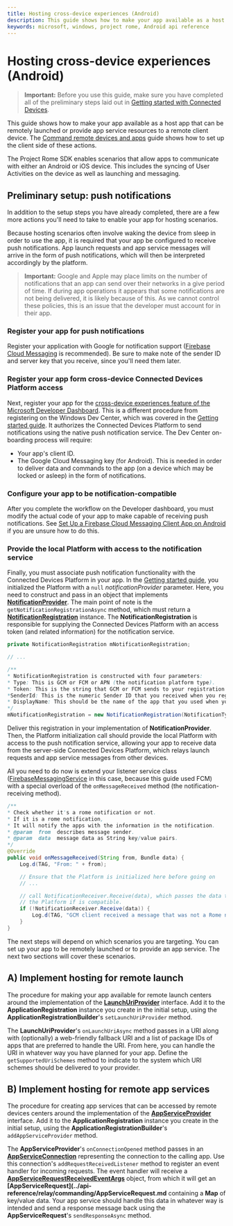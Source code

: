 ```yaml
---
title: Hosting cross-device experiences (Android)
description: This guide shows how to make your app available as a host app that can be remotely launched or provide app service resources to a remote client device.
keywords: microsoft, windows, project rome, Android api reference 
---
```


# Hosting cross-device experiences (Android)

> **Important:** Before you use this guide, make sure you have completed all of the preliminary steps laid out in [Getting started with Connected Devices](getting-started-rome-android.md).

This guide shows how to make your app available as a host app that can be remotely launched or provide app service resources to a remote client device. The [Command remote devices and apps](command-remote-devices-and-apps-android.md) guide shows how to set up the client side of these actions.

The Project Rome SDK enables scenarios that allow apps to communicate with either an Android or iOS device. This includes the syncing of User Activities on the device as well as launching and messaging. 

## Preliminary setup: push notifications

In addition to the setup steps you have already completed, there are a few more actions you'll need to take to enable your app for hosting scenarios.

Because hosting scenarios often involve waking the device from sleep in order to use the app, it is required that your app be configured to receive push notifications. App launch requests and app service messages will arrive in the form of push notifications, which will then be interpreted accordingly by the platform.

> **Important:** Google and Apple may place limits on the number of notifications that an app can send over their networks in a give period of time. If during app operations it appears that some notifications are not being delivered, it is likely because of this. As we cannot control these policies, this is an issue that the developer must account for in their app.

### Register your app for push notifications

Register your application with Google for notification support ([Firebase Cloud Messaging](https://firebase.google.com/docs/cloud-messaging/) is recommended). Be sure to make note of the sender ID and server key that you receive, since you'll need them later. 

### Register your app form cross-device Connected Devices Platform access

Next, register your app for the [cross-device experiences feature of the Microsoft Developer Dashboard](https://developer.microsoft.com/dashboard/crossplatform/web). This is a different procedure from registering on the Windows Dev Center, which was covered in the [Getting started guide](getting-started-rome-android.md). It authorizes the Connected Devices Platform to send notifications using the native push notification service. The Dev Center on-boarding process will require:
* Your app's client ID.
* The Google Cloud Messaging key (for Android). This is needed in order to deliver data and commands to the app (on a device which may be locked or asleep) in the form of notifications. 

### Configure your app to be notification-compatible

After you complete the workflow on the Developer dashboard, you must modify the actual code of your app to make capable of receiving push notifications. See [Set Up a Firebase Cloud Messaging Client App on Android](https://firebase.google.com/docs/cloud-messaging/android/client) if you are unsure how to do this.

### Provide the local Platform with access to the notification service

Finally, you must associate push notification functionality with the Connected Devices Platform in your app. In the [Getting started guide](getting-started-rome-android.md), you initialized the Platform with a `null` *notificationProvider* parameter. Here, you need to construct and pass in an object that implements **[NotificationProvider](../api-reference/relay/core/NotificationProvider.md)**. The main point of note is the `getNotificationRegistrationAsync` method, which must return a **[NotificationRegistration](../api-reference/relay/core/NotificationRegistration.md)** instance. The **NotificationRegistration** is responsible for supplying the Connected Devices Platform with an access token (and related information) for the notification service.


```Java
private NotificationRegistration mNotificationRegistration;

// ...

/**
* NotificationRegistration is constructed with four parameters:
* Type: This is GCM or FCM or APN (the notification platform type).
* Token: This is the string that GCM or FCM sends to your registration intent service.
*SenderId: This is the numeric Sender ID that you received when you registered your app for push notifications.
* DisplayName: This should be the name of the app that you used when you registered it on the Microsoft dev portal. 
*/
mNotificationRegistration = new NotificationRegistration(NotificationType.FCM, token, FCM_SENDER_ID, "MyAppName");
```

Deliver this registration in your implementation of **NotificationProvider**. Then, the Platform initialization call should provide the local Platform with access to the push notification service, allowing your app to receive data from the server-side Connected Devices Platform, which relays launch requests and app service messages from other devices. 

All you need to do now is extend your listener service class ([FirebaseMessagingService](https://firebase.google.com/docs/reference/android/com/google/firebase/messaging/FirebaseMessagingService) in this case, because this guide used FCM) with a special overload of the `onMessageReceived` method (the notification-receiving method).

```Java
/**
* Check whether it's a rome notification or not.
* If it is a rome notification,
* It will notify the apps with the information in the notification.
* @param  from  describes message sender.
* @param  data  message data as String key/value pairs.
*/
@Override
public void onMessageReceived(String from, Bundle data) {
    Log.d(TAG, "From: " + from);

    // Ensure that the Platform is initialized here before going on
    // ...

    // call NotificationReceiver.Receive(data), which passes the data to 
    // the Platform if is compatible.
    if (!NotificationReceiver.Receive(data)) {
        Log.d(TAG, "GCM client received a message that was not a Rome notification");
    }
}
```


The next steps will depend on which scenarios you are targeting. You can set up your app to be remotely launched or to provide an app service. The next two sections will cover these scenarios.

## A) Implement hosting for remote launch
The procedure for making your app available for remote launch centers around the implementation of the **[LaunchUriProvider](../api-reference/relay/hosting/LaunchUriProvider.md)** interface. Add it to the **ApplicationRegistration** instance you create in the initial setup, using the **ApplicationRegistrationBuilder**'s `setLaunchUriProvider` method. 

The **LaunchUriProvider**'s `onLaunchUriAsync` method passes in a URI along with (optionally) a web-friendly fallback URI and a list of package IDs of apps that are preferred to handle the URI. From here, you can handle the URI in whatever way you have planned for your app. Define the `getSupportedUriSchemes` method to indicate to the system which URI schemes should be delivered to your provider.

## B) Implement hosting for remote app services
The procedure for creating app services that can be accessed by remote devices centers around the implementation of the **[AppServiceProvider](../api-reference/relay/hosting/AppServiceProvider.md)** interface. Add it to the **ApplicationRegistration** instance you create in the initial setup, using the **ApplicationRegistrationBuilder**'s `addAppServiceProvider` method. 

The **AppServiceProvider**'s `onConnectionOpened` method passes in an **[AppServiceConnection](../api-reference/relay/commanding/AppServiceConnection.md)** representing the connection to the calling app. Use this connection's `addRequestReceivedListener` method to register an event handler for incoming requests. The event handler will receive a **[AppServiceRequestReceivedEventArgs](../api-reference/relay/commanding/AppServiceRequestReceivedEventArgs.md)** object, from which it will get an **[AppServiceRequest](../api-reference/relay/commanding/AppServiceRequest.md** containing a **Map** of key/value data. Your app service should handle this data in whatever way is intended and send a response message back using the **AppServiceRequest**'s `sendResponseAsync` method.

